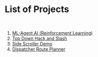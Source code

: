 # List of Projects
<br/>

1. [ML-Agent AI (Reinforcement Learning)](MLAgentAI)<br/>
2. [Top Down Hack and Slash](TopDownHS)<br/>
3. [Side Scroller Demo](HKSideScroller)<br/>
4. [Dispatcher Route Planner](DispatchRoutePlanner)<br/>
